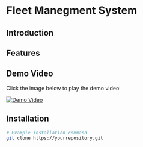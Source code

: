 # Fleet Manegment System

## Introduction


## Features

## Demo Video

Click the image below to play the demo video:

[![Demo Video](https://img.youtube.com/vi/<VIDEO_ID>/0.jpg)](https://www.youtube.com/watch?v=<VIDEO_ID>)

## Installation


```bash
# Example installation command
git clone https://yourrepository.git

